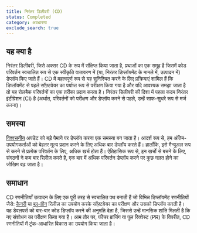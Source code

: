 ```yaml
---
title: निरंतर डिलीवरी (CD)
status: Completed
category: अवधारणा
exclude_search: true
---
```


## यह क्या है 
निरंतर डिलीवरी, जिसे अक्सर CD के रूप में संक्षिप्त किया जाता है, प्रथाओं का एक समूह है जिसमें कोड परिवर्तन स्वचालित रूप से एक स्वीकृति वातावरण में (या, निरंतर डिप्लॉयमेंट के मामले में, उत्पादन में) डेप्लॉय किए जाते हैं। CD में महत्वपूर्ण रूप से यह सुनिश्चित करने के लिए प्रक्रियाएं शामिल हैं कि डिप्लॉयमेंट से पहले सॉफ़्टवेयर का पर्याप्त रूप से परीक्षण किया गया है और यदि आवश्यक समझा जाता है तो यह रोलबैक परिवर्तनों का एक तरीका प्रदान करता है। निरंतर डिलीवरी की दिशा में पहला कदम निरंतर इंटीग्रेशन (CI) है (अर्थात, परिवर्तनों को परीक्षण और डेप्लॉय करने से पहले, उन्हें साफ-सुथरे रूप से मर्ज करना)। 

## समस्या 
[विश्वसनीय](/reliability/) अपडेट को बड़े पैमाने पर डेप्लॉय करना एक समस्या बन जाता है। आदर्श रूप से, हम अंतिम-उपयोगकर्ताओं को बेहतर मूल्य प्रदान करने के लिए अधिक बार डेप्लॉय करते हैं। हालाँकि, इसे मैन्युअल रूप से करने से प्रत्येक परिवर्तन के लिए, अधिक खर्च होता हैं। ऐतिहासिक रूप से, इन खर्चो से बचने के लिए, संगठनों ने कम बार रिलीज़ करते है, एक बार में अधिक परिवर्तन डेप्लॉय करने पर कुछ गलत होने का जोखिम बढ़ जाता है।

## समाधान 
CD रणनीतियाँ उत्पादन के लिए एक पूरी तरह से स्वचालित पथ बनाती हैं जो विभिन्न डिप्लॉयमेंट रणनीतियों जैसे: [कैनरी](/canary_deployment/) या [ब्लू-ग्रीन](/blue_green_deployment/) रिलीज़ का उपयोग करके सॉफ़्टवेयर का परीक्षण और उसको डिप्लॉय करती है। यह डेवलपर्स को बार-बार कोड डिप्लॉय करने की अनुमति देता है, जिससे उन्हें मानसिक शांति मिलती है कि नए संशोधन का परीक्षण किया गया है। आम तौर पर, फीचर ब्रांचिंग या पुल रिक्वेस्ट (PR) के विपरीत, CD रणनीतियों में ट्रंक-आधारित विकास का उपयोग किया जाता है।


